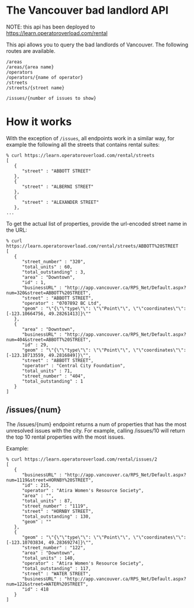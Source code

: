 # The Vancouver bad landlord API

NOTE: this api has been deployed to https://learn.operatoroverload.com/rental

This api allows you to query the bad landlords of Vancouver.  The following routes are available.

```
/areas
/areas/{area name}
/operators
/operators/{name of operator}
/streets
/streets/{street name}

/issues/{number of issues to show}
```

# How it works

With the exception of `/issues`, all endpoints work in a similar way, for example the following all the streets that contains rental suites:

```
% curl https://learn.operatoroverload.com/rental/streets
[
   {
      "street" : "ABBOTT STREET"
   },
   {
      "street" : "ALBERNI STREET"
   },
   {
      "street" : "ALEXANDER STREET"
   },
...
```

To get the actual list of properties, provide the url-encoded street name in the URL:

```
% curl https://learn.operatoroverload.com/rental/streets/ABBOTT%20STREET
[
   {
      "street_number" : "320",
      "total_units" : 60,
      "total_outstanding" : 3,
      "area" : "Downtown",
      "id" : 1,
      "businessURL" : "http://app.vancouver.ca/RPS_Net/Default.aspx?num=320&street=ABBOTT%20STREET",
      "street" : "ABBOTT STREET",
      "operator" : "0707892 BC Ltd",
      "geom" : "\"{\"\"type\"\": \"\"Point\"\", \"\"coordinates\"\": [-123.10664756, 49.28261413]}\""
   },
   {
      "area" : "Downtown",
      "businessURL" : "http://app.vancouver.ca/RPS_Net/Default.aspx?num=404&street=ABBOTT%20STREET",
      "id" : 29,
      "geom" : "\"{\"\"type\"\": \"\"Point\"\", \"\"coordinates\"\": [-123.10713559, 49.2816849]}\"",
      "street" : "ABBOTT STREET",
      "operator" : "Central City Foundation",
      "total_units" : 71,
      "street_number" : "404",
      "total_outstanding" : 1
   }
]

```

## /issues/{num}

The /issues/{num} endpoint returns a num of properties that has the most unresolved issues with the city.
For example, calling /issues/10 will return the top 10 rental properties with the most issues.

Example:

```
% curl https://learn.operatoroverload.com/rental/issues/2
[
   {
      "businessURL" : "http://app.vancouver.ca/RPS_Net/Default.aspx?num=1119&street=HORNBY%20STREET",
      "id" : 215,
      "operator" : "Atira Women's Resource Society",
      "area" : "",
      "total_units" : 87,
      "street_number" : "1119",
      "street" : "HORNBY STREET",
      "total_outstanding" : 130,
      "geom" : ""
   },
   {
      "geom" : "\"{\"\"type\"\": \"\"Point\"\", \"\"coordinates\"\": [-123.10703834, 49.28369274]}\"",
      "street_number" : "122",
      "area" : "Downtown",
      "total_units" : 140,
      "operator" : "Atira Women's Resource Society",
      "total_outstanding" : 117,
      "street" : "WATER STREET",
      "businessURL" : "http://app.vancouver.ca/RPS_Net/Default.aspx?num=122&street=WATER%20STREET",
      "id" : 418
   }
]
```
